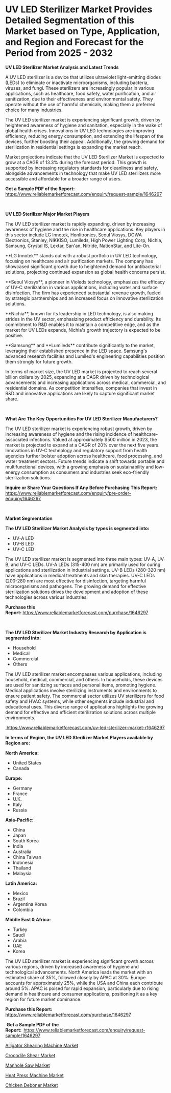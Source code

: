 <p><h1>UV LED Sterilizer Market Provides Detailed Segmentation of this Market based on Type, Application, and Region and Forecast for the Period from 2025 - 2032</h1></p><p><strong>UV LED Sterilizer Market Analysis and Latest Trends</strong></p>
<p><p>A UV LED sterilizer is a device that utilizes ultraviolet light-emitting diodes (LEDs) to eliminate or inactivate microorganisms, including bacteria, viruses, and fungi. These sterilizers are increasingly popular in various applications, such as healthcare, food safety, water purification, and air sanitization, due to their effectiveness and environmental safety. They operate without the use of harmful chemicals, making them a preferred choice for many industries.</p><p>The UV LED sterilizer market is experiencing significant growth, driven by heightened awareness of hygiene and sanitation, especially in the wake of global health crises. Innovations in UV LED technologies are improving efficiency, reducing energy consumption, and extending the lifespan of the devices, further boosting their appeal. Additionally, the growing demand for sterilization in residential settings is expanding the market reach.</p><p>Market projections indicate that the UV LED Sterilizer Market is expected to grow at a CAGR of 13.3% during the forecast period. This growth is supported by increasing regulatory standards for cleanliness and safety, alongside advancements in technology that make UV LED sterilizers more accessible and affordable for a broader range of users.</p></p>
<p><strong>Get a Sample PDF of the Report:&nbsp;</strong> <a href="https://www.reliablemarketforecast.com/enquiry/request-sample/1646297?utm_campaign=1144&utm_medium=2&utm_source=Github&utm_content=ia&utm_term=23022025&utm_id=uv-led-sterilizer">https://www.reliablemarketforecast.com/enquiry/request-sample/1646297</a></p>
<p>&nbsp;</p>
<p><strong>UV LED Sterilizer Major Market Players</strong></p>
<p><p>The UV LED sterilizer market is rapidly expanding, driven by increasing awareness of hygiene and the rise in healthcare applications. Key players in this sector include LG Innotek, Honlitronics, Seoul Viosys, DOWA Electronics, Stanley, NIKKISO, Lumileds, High Power Lighting Corp, Nichia, Samsung, Crystal IS, Lextar, San'an, Nitride, NationStar, and Lite-On.</p><p>**LG Innotek** stands out with a robust portfolio in UV LED technology, focusing on healthcare and air purification markets. The company has showcased significant growth due to heightened demand for antibacterial solutions, projecting continued expansion as global health concerns persist.</p><p>**Seoul Viosys**, a pioneer in Violeds technology, emphasizes the efficacy of UV-C sterilization in various applications, including water and surface disinfection. The firm has experienced substantial revenue growth, fueled by strategic partnerships and an increased focus on innovative sterilization solutions.</p><p>**Nichia**, known for its leadership in LED technology, is also making strides in the UV sector, emphasizing product efficiency and durability. Its commitment to R&D enables it to maintain a competitive edge, and as the market for UV LEDs expands, Nichia's growth trajectory is expected to be positive.</p><p>**Samsung** and **Lumileds** contribute significantly to the market, leveraging their established presence in the LED space. Samsung's advanced research facilities and Lumiled's engineering capabilities position them strongly for future growth.</p><p>In terms of market size, the UV LED market is projected to reach several billion dollars by 2025, expanding at a CAGR driven by technological advancements and increasing applications across medical, commercial, and residential domains. As competition intensifies, companies that invest in R&D and innovative applications are likely to capture significant market share.</p></p>
<p>&nbsp;</p>
<p><strong>What Are The Key Opportunities For UV LED Sterilizer Manufacturers?</strong></p>
<p><p>The UV LED sterilizer market is experiencing robust growth, driven by increasing awareness of hygiene and the rising incidence of healthcare-associated infections. Valued at approximately $500 million in 2023, the market is projected to expand at a CAGR of 20% over the next five years. Innovations in UV-C technology and regulatory support from health agencies further bolster adoption across healthcare, food processing, and water treatment sectors. Future trends indicate a shift towards portable and multifunctional devices, with a growing emphasis on sustainability and low-energy consumption as consumers and industries seek eco-friendly sterilization solutions.</p></p>
<p><strong>Inquire or Share Your Questions If Any Before Purchasing This Report:</strong> <a href="https://www.reliablemarketforecast.com/enquiry/pre-order-enquiry/1646297?utm_campaign=1144&utm_medium=2&utm_source=Github&utm_content=ia&utm_term=23022025&utm_id=uv-led-sterilizer">https://www.reliablemarketforecast.com/enquiry/pre-order-enquiry/1646297</a></p>
<p>&nbsp;</p>
<p><strong>Market Segmentation</strong></p>
<p><strong>The UV LED Sterilizer Market Analysis by types is segmented into:</strong></p>
<p><ul><li>UV-A LED</li><li>UV-B LED</li><li>UV-C LED</li></ul></p>
<p><p>The UV LED sterilizer market is segmented into three main types: UV-A, UV-B, and UV-C LEDs. UV-A LEDs (315-400 nm) are primarily used for curing applications and sterilization in industrial settings. UV-B LEDs (280-320 nm) have applications in medical treatments and skin therapies. UV-C LEDs (200-280 nm) are most effective for disinfection, targeting harmful microorganisms and pathogens. The growing demand for effective sterilization solutions drives the development and adoption of these technologies across various industries.</p></p>
<p><strong>Purchase this Report:&nbsp;</strong><a href="https://www.reliablemarketforecast.com/purchase/1646297?utm_campaign=1144&utm_medium=2&utm_source=Github&utm_content=ia&utm_term=23022025&utm_id=uv-led-sterilizer">https://www.reliablemarketforecast.com/purchase/1646297</a></p>
<p>&nbsp;</p>
<p><strong>The UV LED Sterilizer Market Industry Research by Application is segmented into:</strong></p>
<p><ul><li>Household</li><li>Medical</li><li>Commercial</li><li>Others</li></ul></p>
<p><p>The UV LED sterilizer market encompasses various applications, including household, medical, commercial, and others. In households, these devices are used for sanitizing surfaces and personal items, promoting hygiene. Medical applications involve sterilizing instruments and environments to ensure patient safety. The commercial sector utilizes UV sterilizers for food safety and HVAC systems, while other segments include industrial and educational uses. This diverse range of applications highlights the growing demand for effective and efficient sterilization solutions across multiple environments.</p></p>
<p><a href="https://www.reliablemarketforecast.com/uv-led-sterilizer-market-r1646297?utm_campaign=1144&utm_medium=2&utm_source=Github&utm_content=ia&utm_term=23022025&utm_id=uv-led-sterilizer">&nbsp;https://www.reliablemarketforecast.com/uv-led-sterilizer-market-r1646297</a></p>
<p><strong>In terms of Region, the UV LED Sterilizer Market Players available by Region are:</strong></p>
<p>
    <p> <strong> North America: </strong>
        <ul>
            <li>United States</li>
            <li>Canada</li>
        </ul>
        </p> 
    <p> <strong> Europe: </strong>
        <ul>
            <li>Germany</li>
            <li>France</li>
            <li>U.K.</li>
            <li>Italy</li>
            <li>Russia</li>
        </ul>
        </p> 
    <p> <strong> Asia-Pacific: </strong>
        <ul>
            <li>China</li>
            <li>Japan</li>
            <li>South Korea</li>
            <li>India</li>
            <li>Australia</li>
            <li>China Taiwan</li>
            <li>Indonesia</li>
            <li>Thailand</li>
            <li>Malaysia</li>
        </ul>
        </p> 
    <p> <strong> Latin America: </strong>
        <ul>
            <li>Mexico</li>
            <li>Brazil</li>
            <li>Argentina Korea</li>
            <li>Colombia</li>
        </ul>
        </p> 
    <p> <strong> Middle East & Africa: </strong>
        <ul>
            <li>Turkey</li>
            <li>Saudi</li>
            <li>Arabia</li>
            <li>UAE</li>
            <li>Korea</li>
        </ul>
    </p>
    </p>
<p><p>The UV LED sterilizer market is experiencing significant growth across various regions, driven by increased awareness of hygiene and technological advancements. North America leads the market with an estimated share of 35%, followed closely by APAC at 30%. Europe accounts for approximately 25%, while the USA and China each contribute around 5%. APAC is poised for rapid expansion, particularly due to rising demand in healthcare and consumer applications, positioning it as a key region for future market dominance.</p></p>
<p><strong>Purchase this Report: </strong><a href="https://www.reliablemarketforecast.com/purchase/1646297?utm_campaign=1144&utm_medium=2&utm_source=Github&utm_content=ia&utm_term=23022025&utm_id=uv-led-sterilizer">https://www.reliablemarketforecast.com/purchase/1646297</a></p>
<p>&nbsp;<strong>Get a Sample PDF of the Report:&nbsp;&nbsp;</strong><a href="https://www.reliablemarketforecast.com/enquiry/request-sample/1646297?utm_campaign=1144&utm_medium=2&utm_source=Github&utm_content=ia&utm_term=23022025&utm_id=uv-led-sterilizer">https://www.reliablemarketforecast.com/enquiry/request-sample/1646297</a></p>
<p><strong></strong></p>
<p><p><a href="https://github.com/fendtdjunawo/Market-Research-Report-List-1/blob/main/alligator-shearing-machine-market.md?utm_campaign=1144&utm_medium=2&utm_source=Github&utm_content=ia&utm_term=23022025&utm_id=uv-led-sterilizer">Alligator Shearing Machine Market</a></p><p><a href="https://github.com/kovasovitzzg/Market-Research-Report-List-1/blob/main/crocodile-shear-market.md?utm_campaign=1144&utm_medium=2&utm_source=Github&utm_content=ia&utm_term=23022025&utm_id=uv-led-sterilizer">Crocodile Shear Market</a></p><p><a href="https://github.com/netkobayoya/Market-Research-Report-List-1/blob/main/manhole-saw-market.md?utm_campaign=1144&utm_medium=2&utm_source=Github&utm_content=ia&utm_term=23022025&utm_id=uv-led-sterilizer">Manhole Saw Market</a></p><p><a href="https://github.com/scalocassoj6/Market-Research-Report-List-1/blob/main/heat-press-machine-market.md?utm_campaign=1144&utm_medium=2&utm_source=Github&utm_content=ia&utm_term=23022025&utm_id=uv-led-sterilizer">Heat Press Machine Market</a></p><p><a href="https://github.com/danzopachllq/Market-Research-Report-List-1/blob/main/chicken-deboner-market.md?utm_campaign=1144&utm_medium=2&utm_source=Github&utm_content=ia&utm_term=23022025&utm_id=uv-led-sterilizer">Chicken Deboner Market</a></p></p>